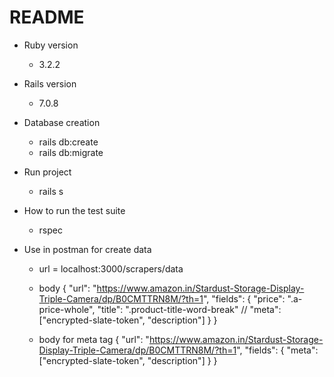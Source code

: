 # README

* Ruby version
  - 3.2.2

* Rails version
  - 7.0.8

* Database creation
  - rails db:create
  - rails db:migrate

* Run project
  - rails s

* How to run the test suite
  - rspec

* Use in postman for create data
  - url = localhost:3000/scrapers/data
  - body
        {
          "url": "https://www.amazon.in/Stardust-Storage-Display-Triple-Camera/dp/B0CMTTRN8M/?th=1",
          "fields": {
              "price": ".a-price-whole",
              "title": ".product-title-word-break"
              // "meta": ["encrypted-slate-token", "description"]
          }
        }

  - body for meta tag
        {
          "url": "https://www.amazon.in/Stardust-Storage-Display-Triple-Camera/dp/B0CMTTRN8M/?th=1",
          "fields": {
              "meta": ["encrypted-slate-token", "description"]
          }
        }
